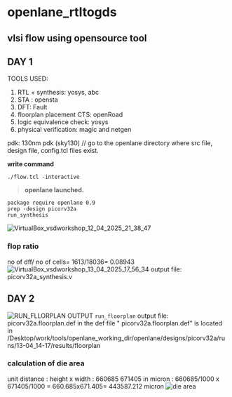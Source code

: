 # openlane_rtltogds
## vlsi flow using opensource tool
## DAY 1 ##
TOOLS USED: 
  1. RTL + synthesis: yosys, abc
  2. STA : opensta
  3. DFT: Fault
  4. floorplan placement CTS: openRoad
  5. logic equivalence check: yosys 
  6. physical verification: magic and netgen

pdk: 130nm pdk (sky130)
// go to the openlane directory where src file, design file, config.tcl files exist.

**write command**
```
./flow.tcl -interactive
```
>__openlane launched.__
```
package require openlane 0.9
prep -design picorv32a
run_synthesis
```
![VirtualBox_vsdworkshop_12_04_2025_21_38_47](https://github.com/user-attachments/assets/26cc62ea-14a6-4d96-a8c3-f6b7cdb17193)
### flop ratio ###
no of dff/ no of cells= 1613/18036= 0.08943
![VirtualBox_vsdworkshop_13_04_2025_17_56_34](https://github.com/user-attachments/assets/554e4f79-e2e5-459e-a440-482b13e001a3)
output file: picorv32a_synthesis.v

## DAY 2 ##

![RUN_FLLORPLAN OUTPUT](https://github.com/user-attachments/assets/e99ab75d-74c0-4bdd-89df-c44fb6abcf8d)
``` run_floorplan ```
output file: picorv32a.floorplan.def
in the def file " picorv32a.floorplan.def" is located in 
/Desktop/work/tools/openlane_working_dir/openlane/designs/picorv32a/runs/13-04_14-17/results/floorplan
### calculation of die area ###
unit distance : height x width : 660685 671405
in micron : 660685/1000 x 671405/1000 = 660.685x671.405= 443587.212 micron
![die area](https://github.com/user-attachments/assets/f63e5570-a15f-447c-ad74-840bf8c797cc)
